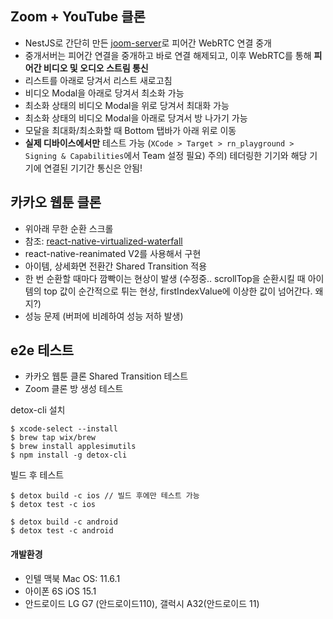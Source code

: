 ## Zoom + YouTube 클론
* NestJS로 간단히 만든 [joom-server](https://github.com/JoonDong2/joom-server)로 피어간 WebRTC 연결 중개
* 중개서버는 피어간 연결을 중개하고 바로 연결 해제되고, 이후 WebRTC를 통해 **피어간 비디오 및 오디오 스트림 통신**
* 리스트를 아래로 당겨서 리스트 새로고침
* 비디오 Modal을 아래로 당겨서 최소화 가능
* 최소화 상태의 비디오 Modal을 위로 당겨서 최대화 가능
* 최소화 상태의 비디오 Modal을 아래로 당겨서 방 나가기 가능 
* 모달을 최대화/최소화할 때 Bottom 탭바가 아래 위로 이동 
* **실제 디바이스에서만** 테스트 가능 (`XCode > Target > rn_playground > Signing & Capabilities`에서 Team 설정 필요)
주의) 테더링한 기기와 해당 기기에 연결된 기기간 통신은 안됨!

## 카카오 웹툰 클론
* 위아래 무한 순환 스크롤
* 참조: [react-native-virtualized-waterfall](https://github.com/fengbujue2022/react-native-waterfall)
* react-native-reanimated V2를 사용해서 구현
* 아이템, 상세화면 전환간 Shared Transition 적용
* 한 번 순환할 때마다 깜빡이는 현상이 발생 (수정중.. scrollTop을 순환시킬 때 아이템의 top 값이 순간적으로 튀는 현상, firstIndexValue에 이상한 값이 넘어간다. 왜지?)
* 성능 문제 (버퍼에 비례하여 성능 저하 발생)

## e2e 테스트
* 카카오 웹툰 클론 Shared Transition 테스트
* Zoom 클론 방 생성 테스트

detox-cli 설치
```
$ xcode-select --install
$ brew tap wix/brew
$ brew install applesimutils
$ npm install -g detox-cli
```
빌드 후 테스트
```
$ detox build -c ios // 빌드 후에만 테스트 가능
$ detox test -c ios

$ detox build -c android
$ detox test -c android
```

#### 개발환경
* 인텔 맥북 Mac OS: 11.6.1
* 아이폰 6S iOS 15.1
* 안드로이드 LG G7 (안드로이드110), 갤럭시 A32(안드로이드 11)